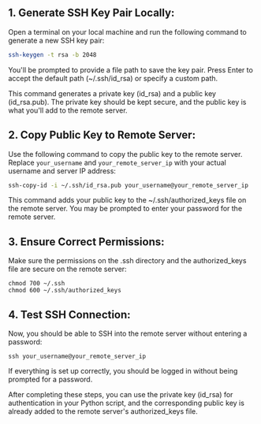 ## 1. Generate SSH Key Pair Locally:

Open a terminal on your local machine and run the following command to generate a new SSH key pair:

```bash
ssh-keygen -t rsa -b 2048
```

You'll be prompted to provide a file path to save the key pair. Press Enter to accept the default path (~/.ssh/id_rsa) or specify a custom path.

This command generates a private key (id_rsa) and a public key (id_rsa.pub). The private key should be kept secure, and the public key is what you'll add to the remote server.

## 2. Copy Public Key to Remote Server:

Use the following command to copy the public key to the remote server. Replace `your_username` and `your_remote_server_ip` with your actual username and server IP address:

```bash
ssh-copy-id -i ~/.ssh/id_rsa.pub your_username@your_remote_server_ip
```
This command adds your public key to the ~/.ssh/authorized_keys file on the remote server. You may be prompted to enter your password for the remote server.

## 3. Ensure Correct Permissions:
Make sure the permissions on the .ssh directory and the authorized_keys file are secure on the remote server:
```
chmod 700 ~/.ssh
chmod 600 ~/.ssh/authorized_keys
```
## 4. Test SSH Connection:
Now, you should be able to SSH into the remote server without entering a password:
```
ssh your_username@your_remote_server_ip
```
If everything is set up correctly, you should be logged in without being prompted for a password.

After completing these steps, you can use the private key (id_rsa) for authentication in your Python script, and the corresponding public key is already added to the remote server's authorized_keys file.